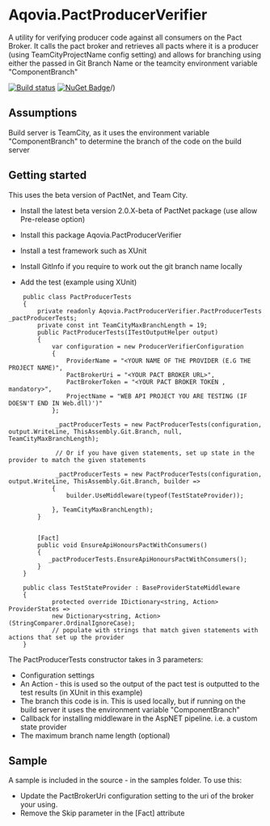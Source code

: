 # Aqovia.PactProducerVerifier

A utility for verifying producer code against all consumers on the Pact Broker.
It calls the pact broker and retrieves all pacts where it is a producer (using TeamCityProjectName config setting)
and allows for branching using either the passed in Git Branch Name or the teamcity environment variable "ComponentBranch"

[![Build status](https://ci.appveyor.com/api/projects/status/jltbacetwhyu9t2x/branch/master?svg=true)](https://ci.appveyor.com/project/aqovia/aqovia-pactproducerverifier/branch/master)
[![NuGet Badge](https://buildstats.info/nuget/aqovia.pactproducerverifier)](https://www.nuget.org/packages/aqovia.pactproducerverifier)/)

## Assumptions

Build server is TeamCity, as it uses the environment variable "ComponentBranch" to determine the branch of the code on the build server

## Getting started

This uses the beta version of PactNet, and Team City.

* Install the latest beta version 2.0.X-beta of PactNet package (use allow Pre-release option)
* Install this package Aqovia.PactProducerVerifier
* Install a test framework such as XUnit
* Install GitInfo if you require to work out the git branch name locally

* Add the test (example using XUnit)
```
    public class PactProducerTests
    {
        private readonly Aqovia.PactProducerVerifier.PactProducerTests _pactProducerTests;
        private const int TeamCityMaxBranchLength = 19;
        public PactProducerTests(ITestOutputHelper output)
        {
			var configuration = new ProducerVerifierConfiguration
            {
                ProviderName = "<YOUR NAME OF THE PROVIDER (E.G THE PROJECT NAME)",
                PactBrokerUri = "<YOUR PACT BROKER URL>",
				PactBrokerToken = "<YOUR PACT BROKER TOKEN , mandatory>",
                ProjectName = "WEB API PROJECT YOU ARE TESTING (IF DOESN'T END IN Web.dll)')"
            };

			 _pactProducerTests = new PactProducerTests(configuration, output.WriteLine, ThisAssembly.Git.Branch, null, TeamCityMaxBranchLength);

			 // Or if you have given statements, set up state in the provider to match the given statements

			 _pactProducerTests = new PactProducerTests(configuration, output.WriteLine, ThisAssembly.Git.Branch, builder =>
            {
                builder.UseMiddleware(typeof(TestStateProvider));

            }, TeamCityMaxBranchLength);
        }


        [Fact]
        public void EnsureApiHonoursPactWithConsumers()
        {
           _pactProducerTests.EnsureApiHonoursPactWithConsumers();
        }
    }

	public class TestStateProvider : BaseProviderStateMiddleware
	{
	        protected override IDictionary<string, Action> ProviderStates =>
            new Dictionary<string, Action>(StringComparer.OrdinalIgnoreCase);
			// populate with strings that match given statements with actions that set up the provider
	}
```
The PactProducerTests constructor takes in 3 parameters:
* Configuration settings
* An Action<string> - this is used so the output of the pact test is outputted to the test results (in XUnit in this example)
* The branch this code is in. This is used locally, but if running on the build server it uses the environment variable "ComponentBranch"
* Callback for installing middleware in the AspNET pipeline. i.e. a custom state provider
* The maximum branch name length (optional)

## Sample
A sample is included in the source - in the samples folder. To use this:
* Update the PactBrokerUri configuration setting to the uri of the broker your using.
* Remove the Skip parameter in the [Fact] attribute
